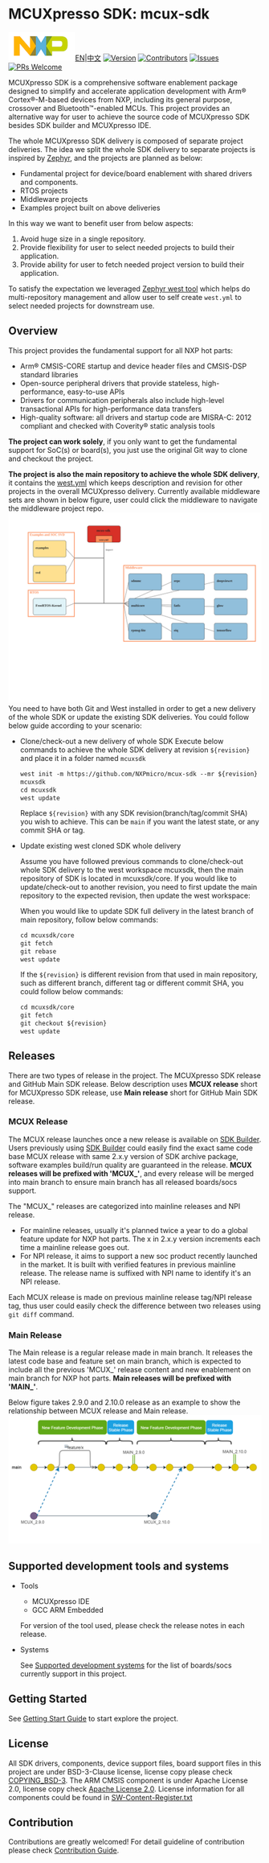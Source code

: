# MCUXpresso SDK: mcux-sdk

![NXP_logo](docs/nxp_logo_small.png)[EN](./README.md)|[中文](./README_CN.md)
[![Version](https://img.shields.io/github/v/release/NXPMicro/mcux-sdk)](https://github.com/NXPmicro/mcux-sdk/releases/latest)
[![Contributors](https://img.shields.io/github/contributors/NXPMicro/mcux-sdk)](https://github.com/NXPmicro/mcux-sdk/graphs/contributors)
[![Issues](https://img.shields.io/github/issues/NXPMicro/mcux-sdk)](https://github.com/NXPmicro/mcux-sdk/issues)
[![PRs Welcome](https://img.shields.io/badge/PRs-welcome-brightgreen.svg?style=flat-square)](https://github.com/NXPmicro/mcux-sdk/pulls)

MCUXpresso SDK is a comprehensive software enablement package designed to simplify and accelerate application development with Arm® Cortex®-M-based devices from NXP, including its general purpose, crossover and Bluetooth™-enabled MCUs. This project provides an alternative way for user to achieve the source code of MCUXpresso SDK besides SDK builder and MCUXpresso IDE.

The whole MCUXpresso SDK delivery is composed of separate project deliveries. The idea we split the whole SDK delivery to separate projects is inspired by [Zephyr](https://github.com/zephyrproject-rtos/zephyr), and the projects are planned as below:
* Fundamental project for device/board enablement with shared drivers and components.
* RTOS projects
* Middleware projects
* Examples project built on above deliveries

In this way we want to benefit user from below aspects:
1. Avoid huge size in a single repository.
2. Provide flexibility for user to select needed projects to build their application.
3. Provide ability for user to fetch needed project version to build their application.

To satisfy the expectation we leveraged [Zephyr west tool](https://docs.zephyrproject.org/latest/guides/west/index.html) which helps do multi-repository management and allow user to self create ```west.yml``` to select needed projects for downstream use. 

## Overview
This project provides the fundamental support for all NXP hot parts:

* Arm® CMSIS-CORE startup and device header files and CMSIS-DSP standard libraries
* Open-source peripheral drivers that provide stateless, high-performance, easy-to-use APIs
* Drivers for communication peripherals also include high-level transactional APIs for high-performance data transfers 
* High-quality software: all drivers and startup code are MISRA-C: 2012 compliant and checked with Coverity® static analysis tools

**The project can work solely**, if you only want to get the fundamental support for SoC(s) or board(s), you just use the original Git way to clone and checkout the project.

**The project is also the main repository to achieve the whole SDK delivery**, it contains the [west.yml](https://github.com/NXPmicro/mcux-sdk/blob/main/west.yml) which keeps description and revision for other projects in the overall MCUXpresso delivery. Currently available middleware sets are shown in below figure, user could click the middleware to navigate the middleware project repo.
[![MCUXSDK Graph](docs/sdk_graph.svg)](https://htmlpreview.github.io/?https://github.com/NXPmicro/mcux-sdk/blob/main/docs/sdk_graph.html)
You need to have both Git and West installed in order to get a new delivery of the whole SDK or update the existing SDK deliveries. You could follow below guide according to your scenario:
* Clone/check-out a new delivery of whole SDK
    Execute below commands to achieve the whole SDK delivery at revision ```${revision}``` and place it in a folder named ```mcuxsdk```
    ```
    west init -m https://github.com/NXPmicro/mcux-sdk --mr ${revision} mcuxsdk
    cd mcuxsdk
    west update
    ```
    Replace ```${revision}``` with any SDK revision(branch/tag/commit SHA) you wish to achieve. This can be ```main``` if you want the latest state, or any commit SHA or tag. 

* Update existing west cloned SDK whole delivery
    
    Assume you have followed previous commands to clone/check-out whole SDK delivery to the west workspace mcuxsdk, then the main repository of SDK is located in mcuxsdk/core. If you would like to update/check-out to another revision, you need to first update the main repository to the expected revision, then update the west workspace:
    
    When you would like to update SDK full delivery in the latest branch of main repository, follow below commands:

     ```
    cd mcuxsdk/core
    git fetch
    git rebase
    west update
    ```

    If the ```${revision}``` is different revision from that used in main repository, such as different branch, different tag or different commit SHA, you could follow below commands:
    ```
    cd mcuxsdk/core
    git fetch
    git checkout ${revision}
    west update
    ```

## Releases

There are two types of release in the project. The MCUXpresso SDK release and GitHub Main SDK release. Below description uses **MCUX release** short for MCUXpresso SDK release, use **Main release** short for GitHub Main SDK release.

### MCUX Release
The MCUX release launches once a new release is available on [SDK Builder](http://mcuxpresso.nxp.com/). Users previously using [SDK Builder](http://mcuxpresso.nxp.com/) could easily find the exact same code base MCUX release with same 2.x.y version of SDK archive package, software examples build/run quality are guaranteed in the release. **MCUX releases will be prefixed with 'MCUX_'**, and every release will be merged into main branch to ensure main branch has all released boards/socs support. 

The "MCUX_" releases are categorized into mainline releases and NPI release.
* For mainline releases, usually it's planned twice a year to do a global feature update for NXP hot parts. The x in 2.x.y version increments each time a mainline release goes out. 
* For NPI release, it aims to support a new soc product recently launched in the market. It is built with verified features in previous mainline release. The release name is suffixed with NPI name to identify it's an NPI release.

Each MCUX release is made on previous mainline release tag/NPI release tag, thus user could easily check the difference between two releases using ````git diff```` command.

### Main Release
The Main release is a regular release made in main branch. It releases the latest code base and feature set on main branch, which is expected to include all the previous 'MCUX_' release content and new enablement on main branch for NXP hot parts. **Main releases will be prefixed with 'MAIN_'**.

Below figure takes 2.9.0 and 2.10.0 release as an example to show the relationship between MCUX release and Main release.
![Release Introduction](docs/Getting_Started/images/github_release_introduction.png)

## Supported development tools and systems
* Tools
    * MCUXpresso IDE
    * GCC ARM Embedded

    For version of the tool used, please check the release notes in each release.
* Systems

    See [Supported development systems](docs/supported_development_systems.md) for the list of boards/socs currently support in this project.

## Getting Started
See [Getting Start Guide](docs/Getting_Started.md) to start explore the project.

## License
All SDK drivers, components, device support files, board support files in this project are under BSD-3-Clause license, license copy please check [COPYING_BSD-3](COPYING-BSD-3). The ARM CMSIS component is under Apache License 2.0, license copy check [Apache License 2.0](CMSIS/LICENSE.txt). License information for all components could be found in [SW-Content-Register.txt](SW-Content-Register.txt)

## Contribution
Contributions are greatly welcomed! For detail guideline of contribution please check [Contribution Guide](CONTRIBUTING.md).

